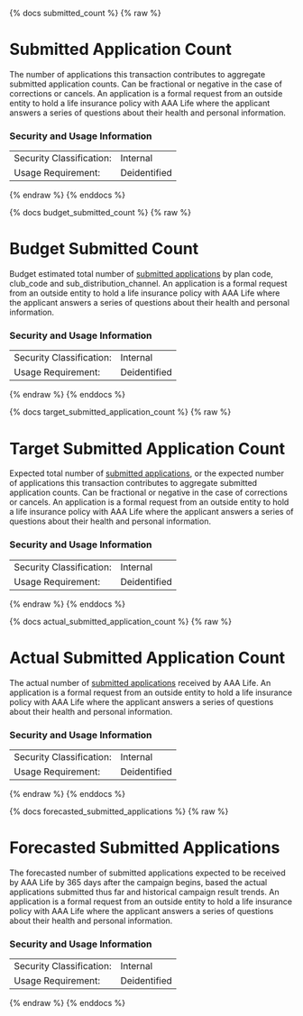 {% docs submitted_count %}
{% raw %}

<a name="submitted_count"></a>
# Submitted Application Count
The number of applications this transaction contributes to aggregate submitted application counts.
Can be fractional or negative in the case of corrections or cancels. 
An application is a formal request from an outside entity to hold a life insurance policy with AAA 
Life where the applicant answers a series of questions about their health and personal information.

### Security and Usage Information
|     |     |
| --- | --- |
|Security Classification: | Internal |
|Usage Requirement:       | Deidentified |

{% endraw %}
{% enddocs %}

{% docs budget_submitted_count %}
{% raw %}

<a name="budget_submitted_count"></a>
# Budget Submitted Count
Budget estimated total number of [submitted applications](#!/model/model.aaa_life_data_platform.staging_bi_premium_production#submitted_count) 
by plan code, club_code and sub_distribution_channel. 
An application is a formal request from an outside entity to hold a life insurance policy with AAA 
Life where the applicant answers a series of questions about their health and personal information.

### Security and Usage Information
|     |     |
| --- | --- |
|Security Classification: | Internal |
|Usage Requirement:       | Deidentified |

{% endraw %}
{% enddocs %}

{% docs target_submitted_application_count %}
{% raw %}

<a name="target_submitted_application_count"></a>
# Target Submitted Application Count
Expected total number of [submitted applications](#!/model/model.aaa_life_data_platform.staging_bi_premium_production#submitted_count),
or the expected number of applications this transaction contributes to aggregate submitted 
application counts. Can be fractional or negative in the case of corrections or cancels.
An application is a formal request from an outside entity to hold a life insurance policy with AAA 
Life where the applicant answers a series of questions about their health and personal information.

### Security and Usage Information
|     |     |
| --- | --- |
|Security Classification: | Internal |
|Usage Requirement:       | Deidentified |

{% endraw %}
{% enddocs %}

{% docs actual_submitted_application_count %}
{% raw %}

<a name="actual_submitted_application_count"></a>
# Actual Submitted Application Count
The actual number of [submitted applications](#!/model/model.aaa_life_data_platform.staging_bi_premium_production#submitted_count)
received by AAA Life.
An application is a formal request from an outside entity to hold a life insurance policy with AAA 
Life where the applicant answers a series of questions about their health and personal information.

### Security and Usage Information
|     |     |
| --- | --- |
|Security Classification: | Internal |
|Usage Requirement:       | Deidentified |

{% endraw %}
{% enddocs %}

{% docs forecasted_submitted_applications %}
{% raw %}

<a name="forecasted_submitted_applications"></a>
# Forecasted Submitted Applications
The forecasted number of submitted applications expected to be received by AAA Life by 365 days 
after the campaign begins, based the actual applications submitted thus far and historical campaign 
result trends. An application is a formal request from an outside entity to hold a life insurance 
policy with AAA Life where the applicant answers a series of questions about their health and 
personal information.

### Security and Usage Information
|     |     |
| --- | --- |
| Security Classification: | Internal |
| Usage Requirement:       | Deidentified |

{% endraw %}
{% enddocs %}
